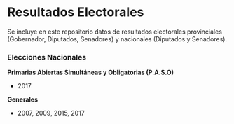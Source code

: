 # Resultados Electorales

Se incluye en este repositorio datos de resultados electorales provinciales (Gobernador, Diputados, Senadores) y nacionales (Diputados y Senadores). 


### Elecciones Nacionales
 **Primarias Abiertas Simultáneas y Obligatorias (P.A.S.O)**
 - 2017
 
 **Generales**
-  2007, 2009, 2015, 2017
